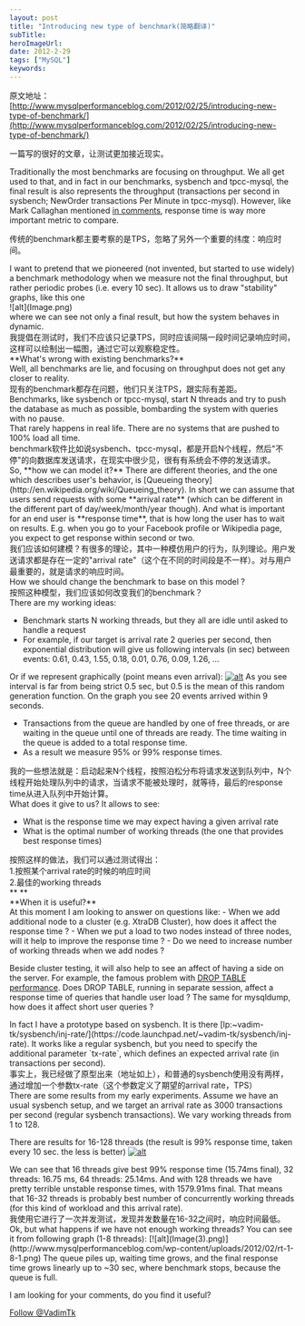 ```yaml
---
layout: post 
title: "Introducing new type of benchmark(简略翻译)"
subTitle: 
heroImageUrl: 
date: 2012-2-29
tags: ["MySQL"]
keywords: 
---
```


<div>

原文地址：[http://www.mysqlperformanceblog.com/2012/02/25/introducing-new-type-of-benchmark/](http://www.mysqlperformanceblog.com/2012/02/25/introducing-new-type-of-benchmark/)

一篇写的很好的文章，让测试更加接近现实。

Traditionally the most benchmarks are focusing on throughput. We all get used to that, and in fact in our benchmarks, sysbench and tpcc-mysql, the final result is also represents the throughput (transactions per second in sysbench; NewOrder transactions Per Minute in tpcc-mysql). However, like Mark Callaghan mentioned [in comments](http://www.mysqlperformanceblog.com/2012/02/23/percona-server-vs-mysql-on-intel-320-ssd/comment-page-1/#comment-891509), response time is way more important metric to compare.

传统的benchmark都主要考察的是TPS，忽略了另外一个重要的纬度：响应时间。
<div>I want to pretend that we pioneered (not invented, but started to use widely) a benchmark methodology when we measure not the final throughput, but rather periodic probes (i.e. every 10 sec).
It allows us to draw "stability" graphs, like this one</div>
<div>![alt](Image.png)</div>
<div>where we can see not only a final result, but how the system behaves in dynamic.</div>
<div>我提倡在测试时，我们不应该只记录TPS，同时应该间隔一段时间记录响应时间，这样可以绘制出一幅图，通过它可以观察稳定性。</div>
**What's wrong with existing benchmarks?**
<div>Well, all benchmarks are lie, and focusing on throughput does not get any closer to reality.</div>
<div>现有的benchmark都存在问题，他们只关注TPS，跟实际有差距。</div>
Benchmarks, like sysbench or tpcc-mysql, start N threads and try to push the database as much as possible, bombarding the system with queries with no pause.
<div>That rarely happens in real life. There are no systems that are pushed to 100% load all time.</div>
<div>benchmark软件比如说sysbench、tpcc-mysql，都是开启N个线程，然后"不停"的向数据库发送请求，在现实中很少见，很有有系统会不停的发送请求。</div>
<div>So, **how we can model it?** There are different theories, and the one which describes user's behavior, is [Queueing theory](http://en.wikipedia.org/wiki/Queueing_theory). In short we can assume that users send requests with some **arrival rate** (which can be different in the different part of day/week/month/year though). And what is important for an end user is **response time**, that is how long the user has to wait on results. E.g. when you go to your Facebook profile or Wikipedia page, you expect to get response within second or two.</div>
<div>我们应该如何建模？有很多的理论，其中一种模仿用户的行为，队列理论。用户发送请求都是存在一定的"arrival rate"（这个在不同的时间段是不一样）。对与用户最重要的，就是请求的响应时间。</div>
<div>How we should change the benchmark to base on this model ?</div>
<div>按照这种模型，我们应该如何改变我们的benchmark？</div>
<div>
There are my working ideas:</div>

*   Benchmark starts N working threads, but they all are idle until asked to handle a request
*   For example, if our target is arrival rate 2 queries per second, then exponential distribution will give us following intervals (in sec) between events: 0.61, 0.43, 1.55, 0.18, 0.01, 0.76, 0.09, 1.26, ...&nbsp;

Or if we represent graphically (point means even arrival):
[![alt](Image(1).png)](http://www.mysqlperformanceblog.com/wp-content/uploads/2012/02/arrival.png)
As you see interval is far from being strict 0.5 sec, but 0.5 is the mean of this random generation function. On the graph you see 20 events arrived within 9 seconds.
*   Transactions from the queue are handled by one of free threads, or are waiting in the queue until one of threads are ready. The time waiting in the queue is added to a total response time.
*   As a result we measure 95% or 99% response times.
<div>我的一些想法就是：启动起来N个线程，按照泊松分布将请求发送到队列中，N个线程开始处理队列中的请求，当请求不能被处理时，就等待，最后的response time从进入队列中开始计算。</div>
<div>What does it give to us? It allows to see:</div>

*   What is the response time we may expect having a given arrival rate
*   What is the optimal number of working threads (the one that provides best response times)
<div>按照这样的做法，我们可以通过测试得出：</div>
<div>1.按照某个arrival rate的时候的响应时间</div>
<div>2.最佳的working threads</div>
<div>**
**</div>
<div>**When it is useful?**</div>
At this moment I am looking to answer on questions like:
- When we add additional node to a cluster (e.g. XtraDB Cluster), how does it affect the response time ?
- When we put a load to two nodes instead of three nodes, will it help to improve the response time ?
- Do we need to increase number of working threads when we add nodes ?

Beside cluster testing, it will also help to see an affect of having a side on the server. For example, the famous problem with [DROP TABLE performance](http://www.mysqlperformanceblog.com/2011/04/20/drop-table-performance/). Does DROP TABLE, running in separate session, affect a response time of queries that handle user load ? The same for mysqldump, how does it affect short user queries ?
<div>In fact I have a prototype based on sysbench. It is there [lp:~vadim-tk/sysbench/inj-rate/](https://code.launchpad.net/~vadim-tk/sysbench/inj-rate). It works like a regular sysbench, but you need to specify the additional parameter `tx-rate`, which defines an expected arrival rate (in transactions per second).</div>
<div>事实上，我已经做了原型出来（地址如上），和普通的sysbench使用没有两样，通过增加一个参数tx-rate（这个参数定义了期望的arrival rate，TPS）</div>
There are some results from my early experiments. Assume we have an usual sysbench setup, and we target an arrival rate as 3000 transactions per second (regular sysbench transactions). We vary working threads from 1 to 128.

There are results for 16-128 threads (the result is 99% response time, taken every 10 sec. the less is better)
[![alt](Image(2).png)](http://www.mysqlperformanceblog.com/wp-content/uploads/2012/02/rt-16-128-1.png)
<div>We can see that 16 threads give best 99% response time (15.74ms final), 32 threads: 16.75 ms, 64 threads: 25.14ms.
And with 128 threads we have pretty terrible unstable response times, with 1579.91ms final.
That means that 16-32 threads is probably best number of concurrently working threads (for this kind of workload and this arrival rate).</div>
<div>我使用它进行了一次并发测试，发现并发数量在16-32之间时，响应时间最低。</div>
Ok, but what happens if we have not enough working threads? You can see it from following graph (1-8 threads):
[![alt](Image(3).png)](http://www.mysqlperformanceblog.com/wp-content/uploads/2012/02/rt-1-8-1.png)
The queue piles up, waiting time grows, and the final response time grows linearly up to ~30 sec, where benchmark stops, because the queue is full.

I am looking for your comments, do you find it useful?

[Follow @VadimTk](https://twitter.com/VadimTk)

</div>
&nbsp;